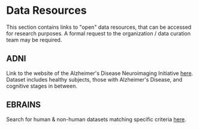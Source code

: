 # Data Resources
 This section contains links to "open" data resources, that can be accessed for research purposes. A formal request to the organization / data curation team may be required.

## ADNI
 Link to the website of the Alzheimer's Disease Neuroimaging Initiative [here](http://adni.loni.usc.edu/data-samples/access-data/). Dataset includes healthy subjects, those with Alzheimer's Disease, and cognitive stages in between.

## EBRAINS
Search for human & non-human datasets matching specific criteria [here](https://ebrains.eu/).
